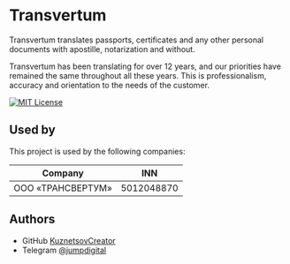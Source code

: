 # Transvertum

Transvertum translates passports, certificates and any other personal documents with apostille, notarization and without.

Transvertum has been translating for over 12 years, and our priorities have remained the same throughout all these years. This is professionalism, accuracy and orientation to the needs of the customer.

[![MIT License](https://img.shields.io/badge/License-MIT-green.svg)](https://choosealicense.com/licenses/mit/)

## Used by

This project is used by the following companies:

| Company             | INN                                                                |
| ----------------- | ------------------------------------------------------------------ |
| ООО «ТРАНСВЕРТУМ» | 5012048870 |


## Authors

- GitHub [KuznetsovCreator](https://github.com/JumpDigitalStudio)
- Telegram [@jumpdigital](https://t.me/jumpdigital)
